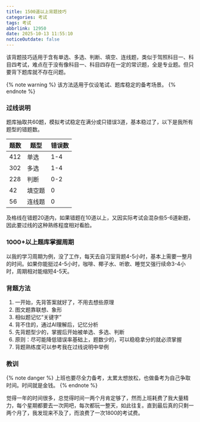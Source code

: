 ```yaml
---
title: 1500道以上背题技巧
categories: 考试
tags: 考试
abbrlink: 12950
date: 2025-10-13 11:55:10
noticeOutdate: false
---
```


该背题技巧适用于含有单选、多选、判断、填空、连线题，类似于驾照科目一、科目四考试，难点在于没有像科目一、科目四存在一定的常识题，全是专业题。但只要背下题库就不存在问题。

<!-- more -->

{% note warning %}
该方法适用于仅设笔试、题库稳定的备考场景。
{% endnote %}

### 过线说明

题库抽取共60题，模拟考试稳定在满分或只错误3道，基本稳过了，以下是我所有题型的错题数。

| 题数  | 题型  | 错误数  |
|-----|-----|------|
| 412 | 单选  | 1-4  |
| 302 | 多选  | 1-4  |
| 228 | 判断  | 0-2  |
| 42  | 填空题 | 0    |
| 56  | 连线题 | 0    |

及格线在错题20道内，如果错题在10道以上，又因实际考试会混杂些5-6道新题，因此要过线的这种熟练程度相对看脸。

### 1000+以上题库掌握周期

以我的学习周期为例，没了工作，每天去自习室背题4-5小时，基本上需要一整月的时间。如果你能挺过4-5小时，咖啡、椰子水、听歌、睡觉又强行续命3-4小时，周期相对能缩短4-5天。

### 背题方法

1. 一开始，先背答案就好了，不用去想些原理
1. 图文题靠联想、象形
1. 相似题记忆“关键字”
1. 背不住的，通过AI理解后，记忆分析
1. 先背题型少的，掌握后开始被单选、多选、判断
1. 原则：尽可能降低错误率基础上，题数少的，可以稳稳拿分的就必须掌握
1. 背题熟练度可以参考我在过线说明中举例

### 教训

{% note danger %}
上班也要尽全力备考，太累太想放松，也做备考为自己争取时间。时间就是金钱。
{% endnote %}

觉得一年的时间很多，总觉得时间一两个月肯定够了，然而上班耗费了我大量精力，每个星期都要去一次网吧，每次都玩一整天，如此往复。直到最后真的只剩一两个月了，我发现来不及了，而浪费了一次1800的考试费。


